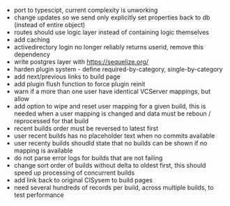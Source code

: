 - port to typescipt, current complexity is unworking
- change updates so we send only explicitly set properties back to db (instead of entire object)
- routes should use logic layer instead of containing logic themselves
- add caching
- activedirectory login no longer reliably returns userid, remove this dependency
- write postgres layer with https://sequelize.org/
- harden plugin system - define required-by-category, single-by-category
- add next/previous links to build page
- add plugin flush function to force plugin reinit
- warn if a more than one user have identical VCServer mappings, but allow
- add option to wipe and reset user mapping for a given build, this is needed when a user mapping is changed and data must be reboun / reprocessed for that build
- recent builds order must be reversed to latest first
- user recent builds has no placeholder text when no commits available
- user recenty builds shoudld state that no builds can be shown if no mapping is available
- do not parse error logs for builds that are not failing
- change sort order of builds without delta to oldest first, this should speed up processing of concurrent builds
- add link back to original CISysem to build pages
- need several hundreds of records per build, across multiple builds, to test performance